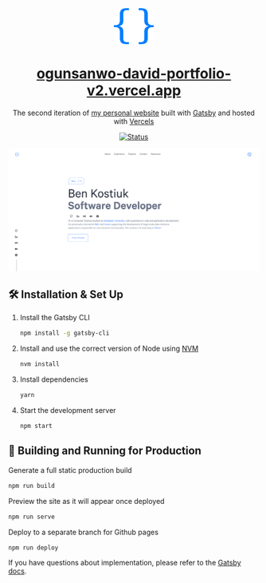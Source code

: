 <div align="center">
  <img alt="Logo" src="https://raw.githubusercontent.com/benjaminkostiuk/benjaminkostiuk.github.io/main/src/images/logo.png" width="80" />
</div>
<h1 align="center">
  <a href=https://ogunsanwo-david-portfolio-v2.vercel.app" target="_blank">ogunsanwo-david-portfolio-v2.vercel.app</a>
</h1>
<p align="center">
  The second iteration of <a href="https://ogunsanwo-david-portfolio-v2.vercel.app" target="_blank">my personal website</a> built with <a href="https://www.gatsbyjs.org/" target="_blank">Gatsby</a> and hosted with <a href="https://vercel.com/" target="_blank">Vercels</a>
</p>
<p align="center">
  <a href="https://ogunsanwo-david-portfolio-v2.vercel.app" target="_blank">
    <img src="https://img.shields.io/website-Up-Down-green-red/https/ogunsanwo-david-portfolio-v2.vercel.app?label=Status" alt="Status" />
  </a>
</p>

![demo](https://raw.githubusercontent.com/benjaminkostiuk/benjaminkostiuk.github.io/main/src/images/demo.PNG)

## 🛠 Installation & Set Up

1. Install the Gatsby CLI

   ```sh
   npm install -g gatsby-cli
   ```

2. Install and use the correct version of Node using [NVM](https://github.com/nvm-sh/nvm)

   ```sh
   nvm install
   ```

3. Install dependencies

   ```sh
   yarn
   ```

4. Start the development server

   ```sh
   npm start
   ```

## 🚀 Building and Running for Production

Generate a full static production build

```sh
npm run build
```

Preview the site as it will appear once deployed

```sh
npm run serve
```

Deploy to a separate branch for Github pages

```sh
npm run deploy
```

If you have questions about implementation, please refer to the [Gatsby docs](https://www.gatsbyjs.org/docs/).
